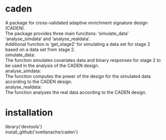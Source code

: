 # caden
 
A package for cross-validated adaptive enrichment signature design (CADEN).<br/>
The package provides three main funcitons:
‘simulate_data’ ‘analyse_simdata’ and ‘analyse_realdata’.<br/>
Additional function is ‘get_stage2’ for simulating a data set for stage 2 based on a data set from stage 2. <br/>
simulate_data:<br/>
     The function simulates covariates data and binary responses for stage 2 to be
     used in the analysis of the CADEN design.<br/>
analyse_simdata:<br/>
     The function computes the power of the design for the simulated
     data according to the CADEN design.<br/>
analyse_realdata:<br/>
     The function analyses the real data according to the CADEN design.<br/>

# installation
library('devtools')<br/>
install_github('svetlanache/caden')
